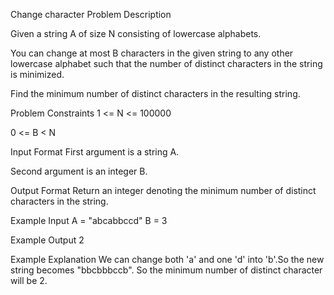 Change character
Problem Description

Given a string A of size N consisting of lowercase alphabets.

You can change at most B characters in the given string to any other lowercase alphabet such that the number of distinct characters in the string is minimized.

Find the minimum number of distinct characters in the resulting string.



Problem Constraints
1 <= N <= 100000

0 <= B < N



Input Format
First argument is a string A.

Second argument is an integer B.



Output Format
Return an integer denoting the minimum number of distinct characters in the string.



Example Input
A = "abcabbccd"
B = 3



Example Output
2



Example Explanation
We can change both 'a' and one 'd' into 'b'.So the new string becomes "bbcbbbccb".
So the minimum number of distinct character will be 2.